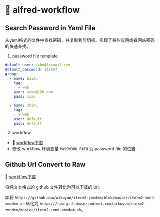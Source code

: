 # :rocket: alfred-workflow

##  Search Password in Yaml File
从yaml格式的文件中查找密码，并复制到剪切板。实现了某些应用或者网站密码的快速查找。

1. password file template
```yaml
default_user: echo@foxmail.com
default_password: 142857
group:
  - name: baidu
    tag: 
      - web
    user: xxxx@126.com
    pass: xxxx

  - name: zhihu
    tag: 
      - web
    user: default
    pass: default
```

2. workflow
* :rabbit: [workflow下载](workflows/Search-Password-in-Yaml-File.alfredworkflow)
* 修改 workflow 环境变量 `PASSWORD_PATH` 为 password file 的位置

## Github Url Convert to Raw

:rabbit: [workflow下载](workflows/Github-Url-Convert-to-Raw.alfredworkflow)

将纯文本格式的 github 文件转化为可以下载的 url。

如将 `https://github.com/aikuyun/iterm2-zmodem/blob/master/iterm2-send-zmodem.sh` 转化为 `https://raw.githubusercontent.com/aikuyun/iterm2-zmodem/master/iterm2-send-zmodem.sh`。
